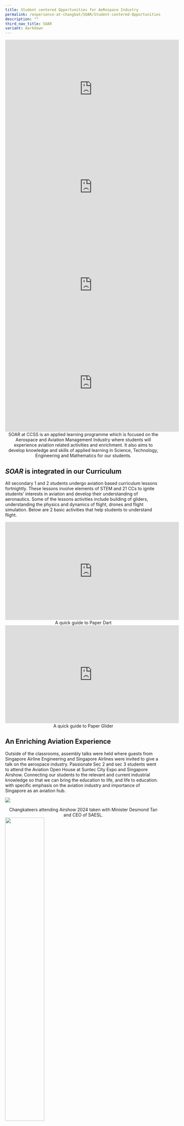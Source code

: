 ```yaml
---
title: Student centered Opportunities for AeRospace Industry
permalink: /experience-at-changkat/SOAR/Student-centered-Opportunities-for-AeRospace-Industry/
description: ""
third_nav_title: SOAR
variant: markdown
---
```

<center><iframe width="560" height="315" src="https://www.youtube.com/embed/-juulEaFrbs" title="YouTube video player" frameborder="0" allow="accelerometer; autoplay; clipboard-write; encrypted-media; gyroscope; picture-in-picture" allowfullscreen=""></iframe></center>

<center><iframe width="560" height="315" src="https://www.youtube.com/embed/m4SlXeXI260" title="YouTube video player" frameborder="0" allow="accelerometer; autoplay; clipboard-write; encrypted-media; gyroscope; picture-in-picture" allowfullscreen=""></iframe></center>

<center><iframe width="560" height="315" src="https://www.youtube.com/embed/ZSVVxGb5gZ0" title="YouTube video player" frameborder="0" allow="accelerometer; autoplay; clipboard-write; encrypted-media; gyroscope; picture-in-picture" allowfullscreen=""></iframe></center>

<center><iframe width="560" height="315" src="https://www.youtube.com/embed/PjF0Fsnbbhw" title="YouTube video player" frameborder="0" allow="accelerometer; autoplay; clipboard-write; encrypted-media; gyroscope; picture-in-picture" allowfullscreen=""></iframe></center>

<center>SOAR&nbsp;at CCSS is an applied learning programme which is focused on the Aerospace and Aviation Management Industry where students will experience aviation related activities and enrichment. It also aims to develop knowledge and skills of applied learning in Science, Technology, Engineering and Mathematics for our students.</center>

**_SOAR_**&nbsp;**is integrated in our Curriculum**
----------------------------------------------

All secondary 1 and 2 students undergo aviation based curriculum lessons fortnightly. These lessons involve elements of STEM and 21 CCs to ignite students’ interests in aviation and develop their understanding of aeronautics. Some of the lessons activities include building of gliders, understanding the physics and dynamics of flight, drones and flight simulation. Below are 2 basic activities that help students to understand flight.

<center><iframe width="560" height="315" src="https://www.youtube.com/embed/cK6dDTWCW58" title="YouTube video player" frameborder="0" allow="accelerometer; autoplay; clipboard-write; encrypted-media; gyroscope; picture-in-picture" allowfullscreen=""></iframe></center>

<center>A quick guide to Paper Dart</center>

<center><iframe width="560" height="315" src="https://www.youtube.com/embed/phWhg8703DI" title="YouTube video player" frameborder="0" allow="accelerometer; autoplay; clipboard-write; encrypted-media; gyroscope; picture-in-picture" allowfullscreen=""></iframe></center>

<center>A quick guide to Paper Glider</center>

**An Enriching Aviation Experience**
------------------------------------

Outside of the classrooms, assembly talks were held where guests from Singapore Airline Engineering and Singapore Airlines were invited to give a talk on the aerospace industry. Passionate Sec 2 and sec 3 students went to attend the Aviation Open House at Suntec City Expo and Singapore Airshow. Connecting our students to the relevant and current industrial knowledge so that we can bring the education to life, and life to education. with specific emphasis on the aviation industry and importance of Singapore as an aviation hub.

![](/images/DSA/ALP3.jpg)
<center>Changkateers attending Airshow 2024 taken with Minister Desmond Tan and CEO of SAESL.</center>

<img src="/images/Experience-1.jpeg" style="width:50%">
<center>Assembly talk by SIA engineering Senior Vice president Mr Ivan Neo and SIA pilot Mr Shaun Neo</center>

<img src="/images/Experience-2-300x225.jpeg" style="width:50%">
<center>Students visiting aviation open house</center>

Enriching the students further, students were selected and trained to take part in external competitions. For example, in the Aerochallenge at Ngee Ann Polytechnic, our secondary three Physics students visited Temasek Polytechnic and ITE for their aerospace/ aviation based enrichment workshop to learn more aviation related skills such as the designing of aircrafts as part of their training



**Strong Partnerships with the Aviation Industries**
----------------------------------------------------

To have a more holistic programme, SOAR have partnerships with institute of higher learning such as Singapore Polytechnic, Temasek Polytechnic, Republic Polytechnic and ITE. SOAR is also fortunate to have partners in the Aviation Industries such as CAAS, SIA EC and Rolls Royce. Visits to our partners such as Rolls Royce adds value to learning more about the aviation industries for both staff and students. On the annual STEM ALP day, our school collaborated with STEM professionals from Rolls Royce and carried out Pet rocket and autonomous vehicles activities.

![](/images/DSA/ALP1.jpg)
<center>STEM professionals from Rolls-Royce on STEM-ALP Day 2023</center>

<img src="/images/DSA/ALP2.jpg" style="width:50%">
<br>

<img src="/images/Exprience-5-300x224.jpeg" style="width:50%">
<center>Learning Journey to Rolls-Royce</center>

<center><iframe width="560" height="315" src="https://www.youtube.com/embed/U9SgAXMNVbc" title="YouTube video player" frameborder="0" allow="accelerometer; autoplay; clipboard-write; encrypted-media; gyroscope; picture-in-picture" allowfullscreen=""></iframe></center>

<center>Our Changkateer conducting a reverse interview with Rolls-Royce Aerospace during The Singapore Airshow</center>

**Facilities to match the Aviation Experience**
-----------------------------------------------

Infrastructure was upgraded to match the demands of a unique Aviation Experience. Our school open our first ever ICT integrated ALP room to facilitate collaborative learning and develop 21 ccs in our students during the STEM based lessons.

<img src="/images/Experience-6-300x224.jpeg" style="width:50%;float:left"><img src="/images/Experience-7-300x225.jpeg" style="width:50%">
<center>STEM based lessons at new ALP room</center>

There is also a new aviation career corner.&nbsp; Changkateers are able to learn more about the possible careers in Aviation and have a good idea and information on the courses they need to pursue for their next phase of their education pathway.

**Aviation @ CCSS**
-------------------

A picture speaks a thousand words. Click&nbsp;[here](/experience-at-changkat/SOAR/Aviation-at-CCSS)&nbsp;to see more about the activities, learning journeys and rich learning experience that take place through out the year.



**Join us on this exciting Aviation Journey**
---------------------------------------------

Primary 6 students who are interested to join us can now secure a place in CCSS through the Direct School Admission-Secondary Exercise. For more info,&nbsp;[click here](/experience-at-changkat/Direct-School-Admission/ALP).
